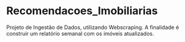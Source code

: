 # Recomendacoes_Imobiliarias
Projeto de Ingestão de Dados, utilizando Webscraping. A finalidade é construir um relatório semanal com os imóveis atualizados.
